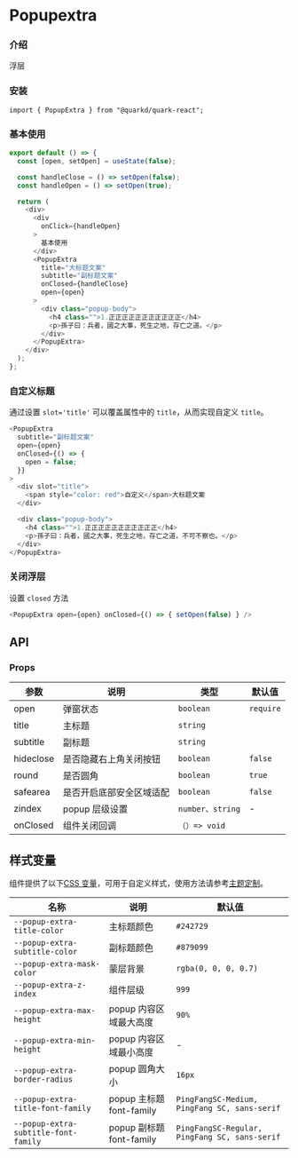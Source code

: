 # Popupextra

### 介绍

浮层

### 安装

```tsx
import { PopupExtra } from "@quarkd/quark-react";
```

### 基本使用

```js
export default () => {
  const [open, setOpen] = useState(false);

  const handleClose = () => setOpen(false);
  const handleOpen = () => setOpen(true);

  return (
    <div>
      <div
        onClick={handleOpen}
      >
        基本使用
      </div>
      <PopupExtra
        title="大标题文案"
        subtitle="副标题文案"
        onClosed={handleClose}
        open={open}
      >
        <div class="popup-body">
          <h4 class="">1.正正正正正正正正正正正</h4>
          <p>孫子曰：兵者，國之大事，死生之地，存亡之道。</p>
        </div>
      </PopupExtra>
    </div>
  );
};
```

### 自定义标题

通过设置 `slot='title'` 可以覆盖属性中的 `title`，从而实现自定义 `title`。

```js
<PopupExtra
  subtitle="副标题文案"
  open={open}
  onClosed={() => {
    open = false;
  }}
>
  <div slot="title">
    <span style="color: red">自定义</span>大标题文案
  </div>

  <div class="popup-body">
    <h4 class="">1.正正正正正正正正正正正</h4>
    <p>孫子曰：兵者，國之大事，死生之地，存亡之道，不可不察也。</p>
  </div>
</PopupExtra>
```

### 关闭浮层

设置 `closed` 方法

```js
<PopupExtra open={open} onClosed={() => { setOpen(false) } />
```

## API

### Props

| 参数      | 说明                     | 类型             | 默认值    |
| --------- | ------------------------ | ---------------- | --------- |
| open      | 弹窗状态                 | `boolean`        | `require` |
| title     | 主标题                   | `string`         |
| subtitle  | 副标题                   | `string`         |
| hideclose | 是否隐藏右上角关闭按钮   | `boolean `       | `false`   |
| round     | 是否圆角                 | `boolean `       | `true`    |
| safearea  | 是否开启底部安全区域适配 | `boolean`        | `false`   |
| zindex    | popup 层级设置           | `number、string` | -         |
| onClosed  | 组件关闭回调             | `（）=> void`    |

## 样式变量

组件提供了以下[CSS 变量](https://developer.mozilla.org/zh-CN/docs/Web/CSS/Using_CSS_custom_properties)，可用于自定义样式，使用方法请参考[主题定制](#/zh-CN/guide/theme)。

| 名称                                 | 说明                     | 默认值                                        |
| ------------------------------------ | ------------------------ | --------------------------------------------- |
| `--popup-extra-title-color`          | 主标题颜色               | `#242729`                                     |
| `--popup-extra-subtitle-color`       | 副标题颜色               | `#879099`                                     |
| `--popup-extra-mask-color`           | 蒙层背景                 | `rgba(0, 0, 0, 0.7)`                          |
| `--popup-extra-z-index`              | 组件层级                 | `999`                                         |
| `--popup-extra-max-height`           | popup 内容区域最大高度   | `90%`                                         |
| `--popup-extra-min-height`           | popup 内容区域最小高度   | -                                             |
| `--popup-extra-border-radius`        | popup 圆角大小           | `16px`                                        |
| `--popup-extra-title-font-family`    | popup 主标题 font-family | `PingFangSC-Medium, PingFang SC, sans-serif`  |
| `--popup-extra-subtitle-font-family` | popup 副标题 font-family | `PingFangSC-Regular, PingFang SC, sans-serif` |
